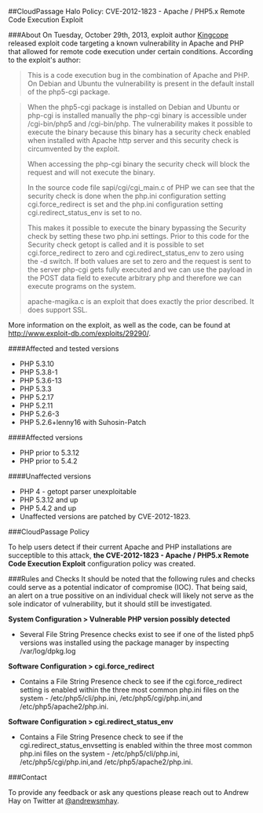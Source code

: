 ##CloudPassage Halo Policy: CVE-2012-1823 - Apache / PHP5.x Remote Code Execution Exploit

###About
On Tuesday, October 29th, 2013, exploit author <a href="http://www.exploit-db.com/author/?a=1856" target="new">Kingcope</a> released exploit code targeting a known vulnerability in Apache and PHP that allowed for remote code execution under certain conditions. According to the exploit's author:

> This is a code execution bug in the combination of Apache and PHP. On Debian and Ubuntu the vulnerability is 
> present in the default install of the php5-cgi package. 

> When the php5-cgi package is installed on Debian and Ubuntu or php-cgi is installed manually the php-cgi binary 
> is accessible under /cgi-bin/php5 and /cgi-bin/php. The vulnerability makes it possible to execute the binary 
> because this binary has a security check enabled when installed with Apache http server and this security check 
> is circumvented by the exploit.
>
> When accessing the php-cgi binary the security check will block the request and will not execute the binary.
>
> In the source code file sapi/cgi/cgi_main.c of PHP we can see that the security check is done when the php.ini 
> configuration setting cgi.force_redirect is set and the php.ini configuration setting cgi.redirect_status_env is 
> set to no.
>
> This makes it possible to execute the binary bypassing the Security check by setting these two php.ini settings. 
> Prior to this code for the Security check getopt is called and it is possible to set cgi.force_redirect to zero 
> and cgi.redirect_status_env to zero using the -d switch. If both values are set to zero and the request is sent 
> to the server php-cgi gets fully executed and we can use the payload in the POST data field to execute arbitrary 
> php and therefore we can execute programs on the system.
>
> apache-magika.c is an exploit that does exactly the prior described. It does support SSL.

More information on the exploit, as well as the code, can be found at <a href="http://www.exploit-db.com/exploits/29290/" target="new">http://www.exploit-db.com/exploits/29290/</a>.

####Affected and tested versions
* PHP 5.3.10
* PHP 5.3.8-1
* PHP 5.3.6-13
* PHP 5.3.3
* PHP 5.2.17
* PHP 5.2.11
* PHP 5.2.6-3
* PHP 5.2.6+lenny16 with Suhosin-Patch

####Affected versions
* PHP prior to 5.3.12
* PHP prior to 5.4.2

####Unaffected versions
* PHP 4 - getopt parser unexploitable
* PHP 5.3.12 and up
* PHP 5.4.2 and up
* Unaffected versions are patched by CVE-2012-1823.

###CloudPassage Policy

To help users detect if their current Apache and PHP installations are succeptible to this attack, <b>the CVE-2012-1823 - Apache / PHP5.x Remote Code Execution Exploit</b> configuration policy was created.

###Rules and Checks
It should be noted that the following rules and checks could serve as a potential indicator of compromise (IOC). That being said, an alert on a true possitive on an individual check will likely not serve as the sole indicator of vulnerability, but it should still be investigated.

<b>System Configuration > Vulnerable PHP version possibly detected</b>
<ul><li>Several File String Presence checks exist to see if one of the listed php5 versions was installed using the package manager by inspecting /var/log/dpkg.log</li></ul>

<b>Software Configuration > cgi.force_redirect</b>
<ul><li>Contains a File String Presence check to see if the cgi.force_redirect setting is enabled within the three most common php.ini files on the system - /etc/php5/cli/php.ini, /etc/php5/cgi/php.ini,and /etc/php5/apache2/php.ini.</li></ul>

<b>Software Configuration > cgi.redirect_status_env</b>
<ul><li>Contains a File String Presence check to see if the cgi.redirect_status_envsetting is enabled within the three most common php.ini files on the system - /etc/php5/cli/php.ini, /etc/php5/cgi/php.ini,and /etc/php5/apache2/php.ini.</li></ul>

###Contact

To provide any feedback or ask any questions please reach out to Andrew Hay on Twitter at <a href="http://twitter.com/andrewsmhay" target="new">@andrewsmhay</a>.
